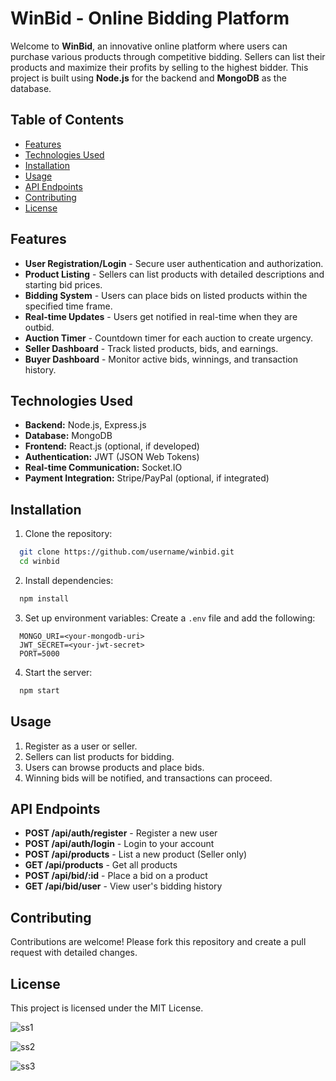 # WinBid - Online Bidding Platform

Welcome to **WinBid**, an innovative online platform where users can purchase various products through competitive bidding. Sellers can list their products and maximize their profits by selling to the highest bidder. This project is built using **Node.js** for the backend and **MongoDB** as the database.

## Table of Contents
- [Features](#features)
- [Technologies Used](#technologies-used)
- [Installation](#installation)
- [Usage](#usage)
- [API Endpoints](#api-endpoints)
- [Contributing](#contributing)
- [License](#license)

## Features
- **User Registration/Login** - Secure user authentication and authorization.
- **Product Listing** - Sellers can list products with detailed descriptions and starting bid prices.
- **Bidding System** - Users can place bids on listed products within the specified time frame.
- **Real-time Updates** - Users get notified in real-time when they are outbid.
- **Auction Timer** - Countdown timer for each auction to create urgency.
- **Seller Dashboard** - Track listed products, bids, and earnings.
- **Buyer Dashboard** - Monitor active bids, winnings, and transaction history.

## Technologies Used
- **Backend:** Node.js, Express.js
- **Database:** MongoDB
- **Frontend:** React.js (optional, if developed)
- **Authentication:** JWT (JSON Web Tokens)
- **Real-time Communication:** Socket.IO
- **Payment Integration:** Stripe/PayPal (optional, if integrated)

## Installation

1. Clone the repository:
```bash
  git clone https://github.com/username/winbid.git
  cd winbid
```
2. Install dependencies:
```bash
  npm install
```
3. Set up environment variables:
Create a `.env` file and add the following:
```
  MONGO_URI=<your-mongodb-uri>
  JWT_SECRET=<your-jwt-secret>
  PORT=5000
```
4. Start the server:
```bash
  npm start
```

## Usage
1. Register as a user or seller.
2. Sellers can list products for bidding.
3. Users can browse products and place bids.
4. Winning bids will be notified, and transactions can proceed.

## API Endpoints
- **POST /api/auth/register** - Register a new user
- **POST /api/auth/login** - Login to your account
- **POST /api/products** - List a new product (Seller only)
- **GET /api/products** - Get all products
- **POST /api/bid/:id** - Place a bid on a product
- **GET /api/bid/user** - View user's bidding history

## Contributing
Contributions are welcome! Please fork this repository and create a pull request with detailed changes.

## License
This project is licensed under the MIT License.


![ss1](https://github.com/SinghTanmay024/WinBid/assets/106429652/c81c20c1-24b6-4154-91b7-1f85214cf468)


![ss2](https://github.com/SinghTanmay024/WinBid/assets/106429652/821c559f-3e9a-4fd2-ac76-1e176b5315f7)


![ss3](https://github.com/SinghTanmay024/WinBid/assets/106429652/c4a5a01b-df2c-418a-ace7-780b0ca5e95c)
